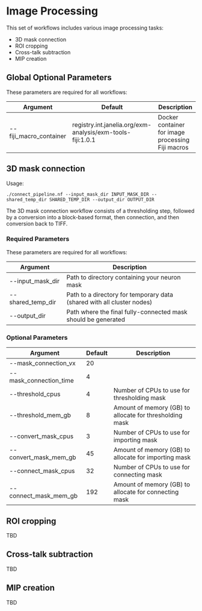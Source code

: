 # Image Processing

This set of workflows includes various image processing tasks:
* 3D mask connection
* ROI cropping
* Cross-talk subtraction
* MIP creation

## Global Optional Parameters

These parameters are required for all workflows:

| Argument   | Default | Description                                                                           |
|------------|---------|---------------------------------------------------------------------------------------|
| --fiji_macro_container | registry.int.janelia.org/exm-analysis/exm-tools-fiji:1.0.1 | Docker container for image processing Fiji macros |

## 3D mask connection

Usage: 

    ./connect_pipeline.nf --input_mask_dir INPUT_MASK_DIR --shared_temp_dir SHARED_TEMP_DIR --output_dir OUTPUT_DIR

The 3D mask connection workflow consists of a thresholding step, followed by a conversion into a block-based format, then connection, and then conversion back to TIFF.

### Required Parameters

These parameters are required for all workflows:

| Argument   | Description                                                                           |
|------------|---------------------------------------------------------------------------------------|
| --input_mask_dir | Path to directory containing your neuron mask |
| --shared_temp_dir | Path to a directory for temporary data (shared with all cluster nodes) |
| --output_dir | Path where the final fully-connected mask should be generated |

### Optional Parameters

| Argument   | Default | Description                                                                           |
|------------|---------|---------------------------------------------------------------------------------------|
| --mask_connection_vx | 20 |  |
| --mask_connection_time | 4 |  |
| --threshold_cpus | 4 | Number of CPUs to use for thresholding mask |
| --threshold_mem_gb | 8 | Amount of memory (GB) to allocate for thresholding mask |
| --convert_mask_cpus | 3 | Number of CPUs to use for importing mask |
| --convert_mask_mem_gb | 45 | Amount of memory (GB) to allocate for importing mask |
| --connect_mask_cpus | 32 | Number of CPUs to use for connecting mask |
| --connect_mask_mem_gb | 192 | Amount of memory (GB) to allocate for connecting mask |

## ROI cropping

TBD

## Cross-talk subtraction

TBD

## MIP creation

TBD
